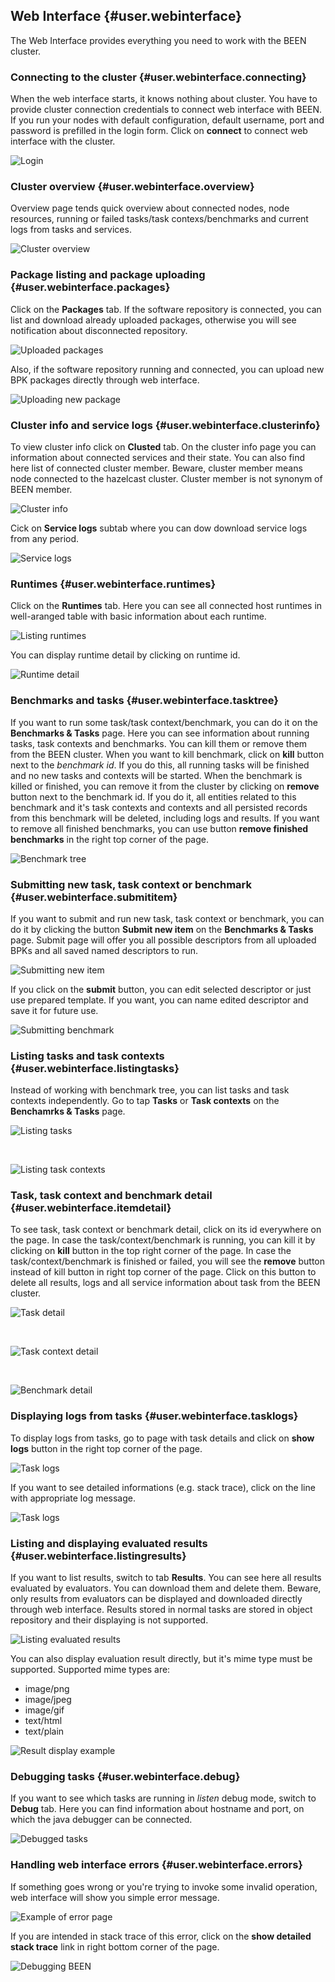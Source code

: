 ## Web Interface {#user.webinterface}

The Web Interface provides everything you need to work with the BEEN cluster.
   

### Connecting to the cluster {#user.webinterface.connecting}
When the web interface starts, it knows nothing about cluster. You have to provide cluster connection credentials to connect web interface with BEEN. If you run your nodes with default configuration, default username, port and password is prefilled in the login form. Click on **connect** to connect web interface with the cluster.

![Login](images/wi/login_page_01.png)



### Cluster overview {#user.webinterface.overview}
Overview page tends quick overview about connected nodes, node resources, running or failed tasks/task contexs/benchmarks and current logs from tasks and services.

![Cluster overview](images/wi/overview_01.png)



### Package listing and package uploading {#user.webinterface.packages}
Click on the **Packages** tab. If the software repository is connected, you can list and download already uploaded packages, otherwise you will see notification about disconnected repository.

![Uploaded packages](images/wi/packages_listing_01.png)

Also, if the software repository running and connected, you can upload new BPK packages directly through web interface.

![Uploading new package](images/wi/packages_uploading_01.png)



### Cluster info and service logs {#user.webinterface.clusterinfo}
To view cluster info click on **Clusted** tab. On the cluster info page you can information about connected services and their state. You can also find here list of connected cluster member. Beware, cluster member means node connected to the hazelcast cluster. Cluster member is not synonym of BEEN member.

![Cluster info](images/wi/cluster_01.png)

Cick on **Service logs** subtab where you can dow download service logs from any period.

![Service logs](images/wi/service_logs_01.png)




### Runtimes {#user.webinterface.runtimes}
Click on the **Runtimes** tab. Here you can see all connected host runtimes in well-aranged table with basic information about each runtime. 

![Listing runtimes](images/wi/runtimes_01.png)

You can display runtime detail by clicking on runtime id.

![Runtime detail](images/wi/runtime_detail_01.png)




### Benchmarks and tasks {#user.webinterface.tasktree}
If you want to run some task/task context/benchmark, you can do it on the **Benchmarks & Tasks** page. Here you can see information about running tasks, task contexts and benchmarks. You can kill them or remove them from the BEEN cluster. When you want to kill benchmark, click on **kill** button next to the *benchmark id*. If you do this, all running tasks will be finished and no new tasks and contexts will be started. When the benchmark is killed or finished, you can remove it from the cluster by clicking on **remove** button next to the benchmark id. If you do it, all entities related to this benchmark and it's task contexts and contexts and all persisted records from this benchmark will be deleted, including logs and results. If you want to remove all finished benchmarks, you can use button **remove finished benchmarks** in the right top corner of the page.

![Benchmark tree](images/wi/benchmark_tasks__benchmark_tree_01.png)



### Submitting new task, task context or benchmark {#user.webinterface.submititem}
If you want to submit and run new task, task context or benchmark, you can do it by clicking the button **Submit new item** on the **Benchmarks & Tasks** page. Submit page will offer you all possible descriptors from all uploaded BPKs and all saved named descriptors to run.
 
![Submitting new item](images/wi/benchmark_tasks__submit_new_item_01.png)

If you click on the **submit** button, you can edit selected descriptor or just use prepared template. If you want, you can name edited descriptor and save it for future use.

![Submitting benchmark](images/wi/submit_benchmark_01.png)






### Listing tasks and task contexts {#user.webinterface.listingtasks}
Instead of working with benchmark tree, you can list tasks and task contexts independently. Go to tap **Tasks** or **Task contexts** on the **Benchamrks & Tasks** page. 

![Listing tasks](images/wi/benchmark_tasks__tasks_01.png)

&nbsp;&nbsp;&nbsp;&nbsp;<br/>

![Listing task contexts](images/wi/benchmark_tasks__task_contexts_01.png)



### Task, task context and benchmark detail {#user.webinterface.itemdetail}
To see task, task context or benchmark detail, click on its id everywhere on the page. In case the task/context/benchmark is running, you can kill it by clicking on **kill** button in the top right corner of the page. In case the task/context/benchmark is finished or failed, you will see the **remove** button instead of kill button in right top corner of the page. Click on this button to delete all results, logs and all service information about task from the BEEN cluster.

![Task detail](images/wi/task_detail_01.png)

&nbsp;&nbsp;&nbsp;&nbsp;<br/>

![Task context detail](images/wi/task_context_detail_01.png)

&nbsp;&nbsp;&nbsp;&nbsp;<br/>

![Benchmark detail](images/wi/benchmark_detail_01.png)





### Displaying logs from tasks {#user.webinterface.tasklogs}
To display logs from tasks, go to page with task details and click on **show logs** button in the right top corner of the page. 

![Task logs](images/wi/task_logs_detail_01.png)

If you want to see detailed informations (e.g. stack trace), click on the line with appropriate log message.

![Task logs](images/wi/task_log_detail_01.png)




### Listing and displaying evaluated results {#user.webinterface.listingresults}
If you want to list results, switch to tab **Results**. You can see here all results evaluated by evaluators. You can download them and delete them. Beware, only results from evaluators can be displayed and downloaded directly through web interface. Results stored in normal tasks are stored in object repository and their displaying is not supported.

![Listing evaluated results](images/wi/results_01.png)

You can also display evaluation result directly, but it's mime type must be supported. Supported mime types are:

* image/png
* image/jpeg
* image/gif
* text/html
* text/plain
 
![Result display example](images/wi/evaluator_result_example_01.png)


### Debugging tasks {#user.webinterface.debug}
If you want to see which tasks are running in *listen* debug mode, switch to **Debug** tab. Here you can find information about hostname and port, on which the java debugger can be connected. 

![Debugged tasks](images/wi/debug_01.png)



### Handling web interface errors {#user.webinterface.errors}
If something goes wrong or you're trying to invoke some invalid operation, web interface will show you simple error message.

![Example of error page](images/wi/example_error_page_01.png)

If you are intended in stack trace of this error, click on the **show detailed stack trace** link in right bottom corner of the page.

![Debugging BEEN](images/wi/example_been_debug_page_01.png)
